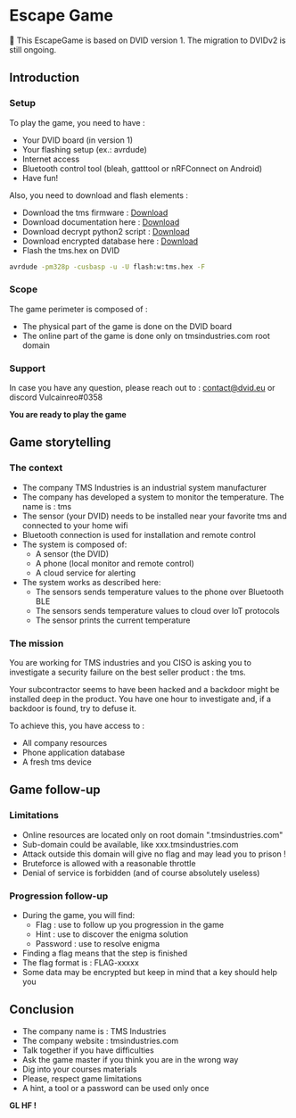 # Escape Game

🚨 This EscapeGame is based on DVID version 1. The migration to DVIDv2 is still ongoing.

## Introduction
### Setup
To play the game, you need to have :

  * Your DVID board (in version 1)
  * Your flashing setup (ex.: avrdude)
  * Internet access
  * Bluetooth control tool (bleah, gatttool or nRFConnect on Android)
  * Have fun!

Also, you need to download and flash elements :
  * Download the tms firmware : [Download](tms.hex)
  * Download documentation here : [Download](tms_datasheet.pdf)
  * Download decrypt python2 script : [Download](decrypt.py)
  * Download encrypted database here : [Download](database.db.enc)
  * Flash the tms.hex on DVID

  ```bash
  avrdude -pm328p -cusbasp -u -U flash:w:tms.hex -F
  ```

### Scope
The game perimeter is composed of :

  * The physical part of the game is done on the DVID board
  * The online part of the game is done only on tmsindustries.com root domain


### Support
In case you have any question, please reach out to : contact@dvid.eu or discord Vulcainreo#0358


**You are ready to play the game**

## Game storytelling
### The context

* The company TMS Industries is an industrial system manufacturer
* The company has developed a system to monitor the temperature. The name is : tms
* The sensor (your DVID) needs to be installed near your favorite tms and connected to your home wifi
* Bluetooth connection is used for installation and remote control
* The system is composed of:
    * A sensor (the DVID)
    * A phone (local monitor and remote control)
    * A cloud service for alerting
*  The system works as described here:
    * The sensors sends temperature values to the phone over Bluetooth BLE
    * The sensors sends temperature values to cloud over IoT protocols
    * The sensor prints the current temperature

### The mission
You are working for TMS industries and you CISO is asking you to investigate a security failure on the best seller product : the tms.

Your subcontractor seems to have been hacked and a backdoor might be installed deep in the product.
You have one hour to investigate and, if a backdoor is found, try to defuse it.

To achieve this, you have access to :

* All company resources
* Phone application database
* A fresh tms device


## Game follow-up
### Limitations
* Online resources are located only on root domain ".tmsindustries.com"
* Sub-domain could be available, like xxx.tmsindustries.com
* Attack outside this domain will give no flag and may lead you to prison !
* Bruteforce is allowed with a reasonable throttle
* Denial of service is forbidden (and of course absolutely useless)

### Progression follow-up
* During the game, you will find:
    * Flag : use to follow up you progression in the game
    * Hint : use to discover the enigma solution
    * Password : use to resolve enigma
* Finding a flag means that the step is finished
* The flag format is : FLAG-xxxxx
* Some data may be encrypted but keep in mind that a key should help you


## Conclusion
* The company name is : TMS Industries
* The company website : tmsindustries.com
* Talk together if you have difficulties
* Ask the game master if you think you are in the wrong way
* Dig into your courses materials
* Please, respect game limitations
* A hint, a tool or a password can be used only once

**GL HF !**
